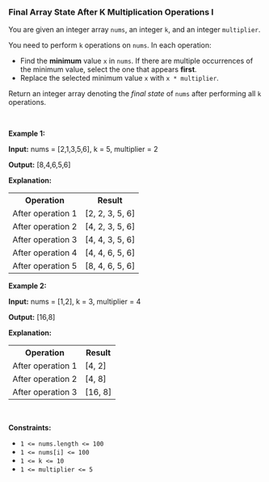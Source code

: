 
<h3>Final Array State After K Multiplication Operations I</h3>
<div><p>You are given an integer array <code>nums</code>, an integer <code>k</code>, and an integer <code>multiplier</code>.</p>
<p>You need to perform <code>k</code> operations on <code>nums</code>. In each operation:</p>
<ul>
<li>Find the <strong>minimum</strong> value <code>x</code> in <code>nums</code>. If there are multiple occurrences of the minimum value, select the one that appears <strong>first</strong>.</li>
<li>Replace the selected minimum value <code>x</code> with <code>x * multiplier</code>.</li>
</ul>
<p>Return an integer array denoting the <em>final state</em> of <code>nums</code> after performing all <code>k</code> operations.</p>
<p> </p>
<p><strong>Example 1:</strong></p>
<div class="example-block">
<p><strong>Input:</strong> <span class="example-io">nums = [2,1,3,5,6], k = 5, multiplier = 2</span></p>
<p><strong>Output:</strong> <span class="example-io">[8,4,6,5,6]</span></p>
<p><strong>Explanation:</strong></p>
<table><tbody><tr><th>Operation</th><th>Result</th></tr><tr><td>After operation 1</td><td>[2, 2, 3, 5, 6]</td></tr><tr><td>After operation 2</td><td>[4, 2, 3, 5, 6]</td></tr><tr><td>After operation 3</td><td>[4, 4, 3, 5, 6]</td></tr><tr><td>After operation 4</td><td>[4, 4, 6, 5, 6]</td></tr><tr><td>After operation 5</td><td>[8, 4, 6, 5, 6]</td></tr></tbody></table>
</div>
<p><strong>Example 2:</strong></p>
<div class="example-block">
<p><strong>Input:</strong> <span class="example-io">nums = [1,2], k = 3, multiplier = 4</span></p>
<p><strong>Output:</strong> <span class="example-io">[16,8]</span></p>
<p><strong>Explanation:</strong></p>
<table><tbody><tr><th>Operation</th><th>Result</th></tr><tr><td>After operation 1</td><td>[4, 2]</td></tr><tr><td>After operation 2</td><td>[4, 8]</td></tr><tr><td>After operation 3</td><td>[16, 8]</td></tr></tbody></table>
</div>
<p> </p>
<p><strong>Constraints:</strong></p>
<ul>
<li><code>1 &lt;= nums.length &lt;= 100</code></li>
<li><code>1 &lt;= nums[i] &lt;= 100</code></li>
<li><code>1 &lt;= k &lt;= 10</code></li>
<li><code>1 &lt;= multiplier &lt;= 5</code></li>
</ul>
</div>
